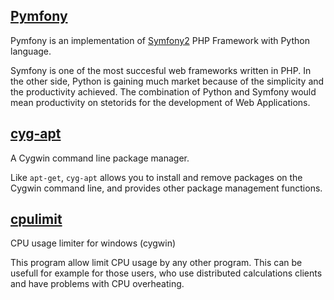 [Pymfony][0]
---------
Pymfony is an implementation of [Symfony2][6] PHP Framework with Python language.

Symfony is one of the most succesful web frameworks written in PHP. In the
other side, Python is gaining much market because of the simplicity and the
productivity achieved. The combination of Python and Symfony would mean
productivity on stetorids for the development of Web Applications.


[cyg-apt][1]
---------
A Cygwin command line package manager.

Like `apt-get`, `cyg-apt` allows you to install and remove packages on the Cygwin command line, and provides other package management functions.


[cpulimit][2]
----------
CPU usage limiter for windows (cygwin)

This program allow limit CPU usage by any other program. This can be usefull for example for those users, who use distributed calculations clients and have problems with CPU overheating.



[0]: https://github.com/pymfony/pymfony
[1]: https://github.com/nylen/cyg-apt
[2]: https://github.com/alquerci/cpulimit
[6]: http://symfony.com